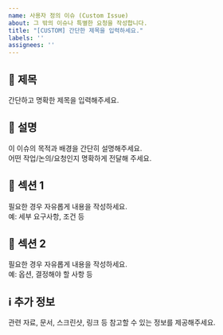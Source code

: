 ```yaml
---
name: 사용자 정의 이슈 (Custom Issue)
about: 그 밖의 이슈나 특별한 요청을 작성합니다.
title: "[CUSTOM] 간단한 제목을 입력하세요."
labels: ''
assignees: ''
---
```


## 📝 제목

간단하고 명확한 제목을 입력해주세요.

## 📄 설명

이 이슈의 목적과 배경을 간단히 설명해주세요.  
어떤 작업/논의/요청인지 명확하게 전달해 주세요.

## 🔹 섹션 1

필요한 경우 자유롭게 내용을 작성하세요.  
예: 세부 요구사항, 조건 등

## 🔸 섹션 2

필요한 경우 자유롭게 내용을 작성하세요.  
예: 옵션, 결정해야 할 사항 등

## ℹ️ 추가 정보

관련 자료, 문서, 스크린샷, 링크 등 참고할 수 있는 정보를 제공해주세요.